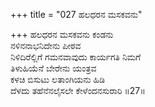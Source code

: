+++
title = "027 ಹಲಧರನ ಮಸಕವನು"

+++
ಹಲಧರನ ಮಸಕವನು ಕಂಡನು  
ನಳಿನನಾಭನಿದೇನು ಪೀಠವ  
ನಿಳಿದಿರೆಲ್ಲಿಗೆ ಗಮನವಾವುದು ಕಾರ್ಯಗತಿ ನಿಮಗೆ   
ತಿಳುಹಿಯೆನೆ ಬೇರೇನು ಯಂತ್ರವ  
ಕಳಚಿ ಬಿಸುಟು ಲತಾಂಗಿಯನು ಹಿಡಿ  
ದೆಳದು ತಹೆನೆನಲೈಸಲೇ ಕೇಳೆಂದನಸುರಾರಿ      ॥27॥